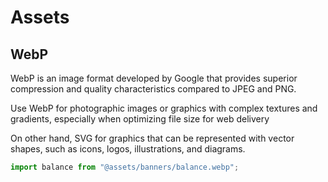 # Assets

## WebP 
WebP is an image format developed by Google that provides superior compression and quality characteristics compared to JPEG and PNG.

Use WebP for photographic images or graphics with complex textures and gradients, especially when optimizing file size for web delivery

On other hand, SVG for graphics that can be represented with vector shapes, such as icons, logos, illustrations, and diagrams.

```js
import balance from "@assets/banners/balance.webp";
```